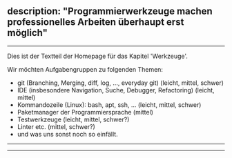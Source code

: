 description: "Programmierwerkzeuge machen professionelles Arbeiten überhaupt erst möglich"
---
---
Dies ist der Textteil der Homepage für das Kapitel 'Werkzeuge'.

Wir möchten Aufgabengruppen zu folgenden Themen:

- git (Branching, Merging, diff, log, ..., everyday git) (leicht, mittel, schwer)
- IDE (insbesondere Navigation, Suche, Debugger, Refactoring) (leicht, mittel)
- Kommandozeile (Linux): bash, apt, ssh, ... (leicht, mittel, schwer)
- Paketmanager der Programmiersprache (mittel)
- Testwerkzeuge (leicht, mittel, schwer?)
- Linter etc. (mittel, schwer?)
- und was uns sonst noch so einfällt.
---
---
